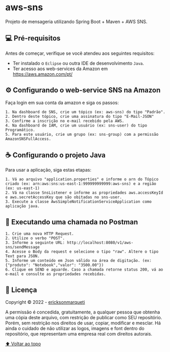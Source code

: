 # aws-sns
Projeto de mensageria utilizando Spring Boot + Maven + AWS SNS.

## 💻 Pré-requisitos

Antes de começar, verifique se você atendeu aos seguintes requisitos:
* Ter instalado o `Eclipse` ou outra IDE de desenvolvimento `Java`.
* Ter acesso aos web-services da Amazon em https://aws.amazon.com/pt/

## ⚙️ Configurando o web-service SNS na Amazon

Faça login em sua conta da amazon e siga os passos:

```
1. Na dashboard de SNS, crie um tópico (ex: aws-sns) do tipo "Padrão".
2. Dentro deste tópico, crie uma assinatura do tipo "E-Mail-JSON"
3. Confirme a inscrição no e-mail recebido pela AWS.
4. Na dashboard de IAM, crie um usuário (ex: sns-user) do tipo Programático.
5. Para este usuário, crie um grupo (ex: sns-group) com a permissão AmazonSNSFullAccess.
```

## ☕ Configurando o projeto Java

Para usar a aplicação, siga estas etapas:

```
1. Vá ao arquivo "application.properties" e informe o arn do Tópico criado (ex: arn:aws:sns:us-east-1:999999999999:aws-sns) e a região (ex: us-east-1)
2. Vá na classe SnsListener e informe as propriedades aws.accessKeyId e aws.secretAccessKey que são obitadas no sns-user.
3. Execute a classe AwsSimpleNotificationServiceApplication como aplicação java.
```

## 🚀 Executando uma chamada no Postman

```
1. Crie uma nova HTTP Request.
2. Utilize o verbo "POST".
3. Informe a seguinte URL: http://localhost:8080/v1/aws-sns/sendMessage
4. Acesse o Body da request e selecione o tipo "raw". Altere o tipo Text para JSON.
5. Informe um conteúdo em Json válido na área de digitação. (ex: {"produto": "Notebook","valor": "3500.00"})
6. Clique em SEND e aguarde. Caso a chamada retorne status 200, vá ao e-mail e consulte as propriedades recebidas.

```


## 📝 Licença

Copyright © 2022 - [ericksonmarqueti](https://github.com/ericksonmarqueti)

A permissão é concedida, gratuitamente, a qualquer pessoa que obtenha uma cópia deste arquivo, com restrição de publicar como SEU repositório. Porém, sem restrição nos direitos de usar, copiar, modificar e mesclar. Há ainda o cuidado de não utilizar as logos, imagens e font dentro do repositório, que representam uma empresa real com direitos autorais.

[⬆ Voltar ao topo](#aws-sns)<br>
